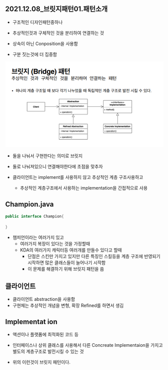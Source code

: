 ## 2021.12.08_브릿지패턴01.패턴소개

- 구조적인 디자인패턴중하나
- 추상적인것과 구체적인 것을 분리하여 연결하는 것
- 상속이 아닌 Conposition을 사용함

- 구분 짓는것에 더 집중함

![image-20211208204006206](2021.12.08_브릿지패턴01.패턴소개.assets/image-20211208204006206.png)

- 둘을 나눠서 구현한다는 의미로 브릿지
- 둘로 나눠져있으니 연결해야한다에 초점을 맞추자

- 클라이언트는 implement를 사용하지 않고 추상적인 계층 구조사용하고
  - 추상적인 계층구조에서 사용하는 implementation을 간접적으로 사용

## Champion.java

```java
public interface Champion{
  
}
```

- 챔피언이라는 여러가지 있고 
  - 여러가지 복장이 있다는 것을 가정할때
  - KDA의 여러가지 캐릭터등 여러개를 만들수 있다고 할때
    - 단점은 스킨만 가지고 있지만 다른 특징인 스킬등을 계층 구조에 반영되기 시작하면 많은 클래스들이 늘어나기 시작함
    - 이 문제를 해결하기 위해 브릿지 패턴을 씀

## 클라이언트

- 클라이언트 abstraction을 사용함
- 구현체는 추상적인 개념을 변형, 확장 Refined를 하면서 생김

## Implementat ion

- 액션이나 플랫폼에 최적화된 코드 등
- 인터페이스나 상위 클래스를 사용해서 다른 Concreate Implementaion을 가지고 별도의 계층구조로 발전시킬 수 있는 것

- 위의 이런것이 브릿지 패턴이다.
